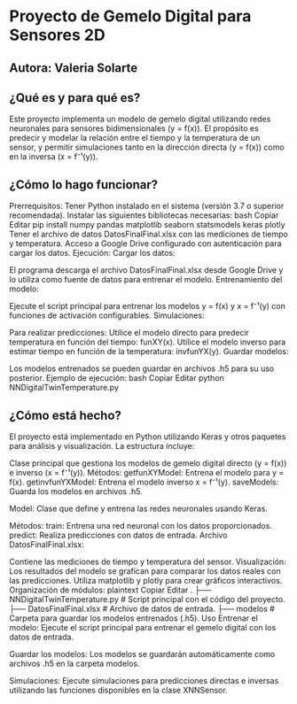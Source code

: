 # Proyecto de Gemelo Digital para Sensores 2D


## Autora: Valeria Solarte


## ¿Qué es y para qué es?
Este proyecto implementa un modelo de gemelo digital utilizando redes neuronales para sensores bidimensionales (y = f(x)).
El propósito es predecir y modelar la relación entre el tiempo y la temperatura de un sensor, y permitir simulaciones tanto en la dirección directa (y = f(x)) como en la inversa (x = f⁻¹(y)).

## ¿Cómo lo hago funcionar?
Prerrequisitos:
Tener Python instalado en el sistema (versión 3.7 o superior recomendada).
Instalar las siguientes bibliotecas necesarias:
bash
Copiar
Editar
pip install numpy pandas matplotlib seaborn statsmodels keras plotly
Tener el archivo de datos DatosFinalFinal.xlsx con las mediciones de tiempo y temperatura.
Acceso a Google Drive configurado con autenticación para cargar los datos.
Ejecución:
Cargar los datos:

El programa descarga el archivo DatosFinalFinal.xlsx desde Google Drive y lo utiliza como fuente de datos para entrenar el modelo.
Entrenamiento del modelo:

Ejecute el script principal para entrenar los modelos y = f(x) y x = f⁻¹(y) con funciones de activación configurables.
Simulaciones:

Para realizar predicciones:
Utilice el modelo directo para predecir temperatura en función del tiempo: funXY(x).
Utilice el modelo inverso para estimar tiempo en función de la temperatura: invfunYX(y).
Guardar modelos:

Los modelos entrenados se pueden guardar en archivos .h5 para su uso posterior.
Ejemplo de ejecución:
bash
Copiar
Editar
python NNDigitalTwinTemperature.py


## ¿Cómo está hecho?
El proyecto está implementado en Python utilizando Keras y otros paquetes para análisis y visualización. La estructura incluye:



Clase principal que gestiona los modelos de gemelo digital directo (y = f(x)) e inverso (x = f⁻¹(y)).
Métodos:
getfunXYModel: Entrena el modelo para y = f(x).
getinvfunYXModel: Entrena el modelo inverso x = f⁻¹(y).
saveModels: Guarda los modelos en archivos .h5.

Model:
Clase que define y entrena las redes neuronales usando Keras.

Métodos:
train: Entrena una red neuronal con los datos proporcionados.
predict: Realiza predicciones con datos de entrada.
Archivo DatosFinalFinal.xlsx:

Contiene las mediciones de tiempo y temperatura del sensor.
Visualización:
Los resultados del modelo se grafican para comparar los datos reales con las predicciones.
Utiliza matplotlib y plotly para crear gráficos interactivos.
Organización de módulos:
plaintext
Copiar
Editar
.
├── NNDigitalTwinTemperature.py  # Script principal con el código del proyecto.
├── DatosFinalFinal.xlsx         # Archivo de datos de entrada.
├── modelos                      # Carpeta para guardar los modelos entrenados (.h5).
Uso
Entrenar el modelo: Ejecute el script principal para entrenar el gemelo digital con los datos de entrada.

Guardar los modelos: Los modelos se guardarán automáticamente como archivos .h5 en la carpeta modelos.

Simulaciones: Ejecute simulaciones para predicciones directas e inversas utilizando las funciones disponibles en la clase XNNSensor.